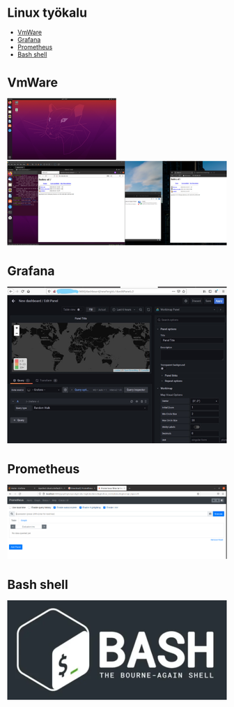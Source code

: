 <h1>Linux työkalu </h1>

- [VmWare](#VmWare)
- [Grafana](#Grafana)
- [Prometheus](#Prometheus)
- [Bash shell](#Bash-shell)

# VmWare
![](/images/Desktop_Ubuntu_20.04.png)
![Alt text](/images/wmvare_laptopPublic.PNG?raw=true "None")

# Grafana
![Alt text](/Graph_Grafana/images/Sieppaa6_takeSoftware_LI.jpg?raw=true "None")

# Prometheus
![Alt text](/Grafana/Prometheus-01/images/Sieppaa4-PrometheusPolku.PNG?raw=true "None")

# Bash shell
![Alt text](/images/Bash-shell.PNG?raw=true "None")

